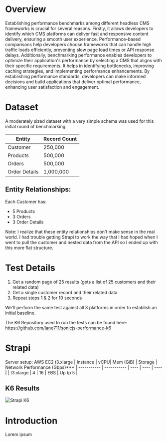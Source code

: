 # Overview


Establishing performance benchmarks among different headless CMS frameworks is crucial for several reasons. Firstly, it allows developers to identify which CMS platforms can deliver fast and responsive content delivery, ensuring a smooth user experience. Performance-based comparisons help developers choose frameworks that can handle high traffic loads efficiently, preventing slow page load times or API response delays. Additionally, benchmarking performance enables developers to optimize their application's performance by selecting a CMS that aligns with their specific requirements. It helps in identifying bottlenecks, improving caching strategies, and implementing performance enhancements. By establishing performance standards, developers can make informed decisions and build applications that deliver optimal performance, enhancing user satisfaction and engagement.

# Dataset

A moderately sized dataset with a very simple schema was used for this initial round of benchmarking.

| Entity      | Record Count| 
| ----------- | ----------- | 
| Customer      | 250,000       |
| Products   | 500,000       |
| Orders   | 500,000       | 
| Order Details   | 1,000,000       | 

## Entity Relationships:

Each Customer has:
- 5 Products
- 3 Orders
- 3 Order Details

Note: I realize that these entity relationships don't make sense in the real world. I had trouble getting Strapi to work the way that I had hoped when I went to pull the customer and nested data from the API so I ended up with this more flat structure.

# Test Details
1. Get a random page of 25 results (gets a list of 25 customers and their related data)
1. Get a single customer record and their related data
1. Repeat steps 1 & 2 for 10 seconds

We'll perform the same test against all 3 platforms in order to establish an initial baseline.

The K6 Repository used to run the tests can be found here:
https://github.com/lane711/sonicjs-performance-k6

# Strapi
Server setup: AWS EC2 t3.xlarge
| Instance      | vCPU| Mem (GiB) | Storage | Network Performance (Gbps)***
| ----------- | ----------- | ---- |  ---- |  ---- | 
| t3.xlarge | 4 | 16 | EBS | Up tp 5 |



## K6 Results
![Strapi K6](/img/strapi-k6.png)



# Introduction

Lorem ipsum

